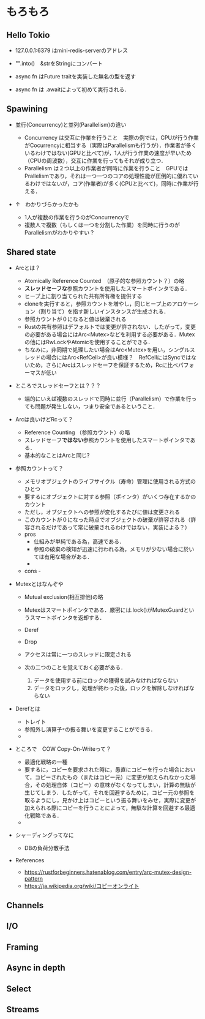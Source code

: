 # もろもろ




## Hello Tokio

- 127.0.0.1:6379 はmini-redis-serverのアドレス
- "".into()　&strをStringにコンバート

- async fn はFuture traitを実装した無名の型を返す
- async fn は .awaitによって初めて実行される．

## Spawining

- 並行(Concurrency)と並列(Parallelism)の違い
    - Concurrency は交互に作業を行うこと　実際の例では，CPUが行う作業がCocurrencyに相当する（実際はParallelismも行うが）．作業者が多くいるわけではない(GPUと比べて)が，1人が行う作業の速度が早いため（CPUの周波数），交互に作業を行ってもそれが成り立つ．
    - Parallelism は２つ以上の作業者が同時に作業を行うこと　GPUではPrallelismであり，それは一つ一つのコアの処理性能が圧倒的に優れているわけではないが，コア(作業者)が多く(CPUと比べて)，同時に作業が行える．

- ↑　わかりづらかったかも
    - 1人が複数の作業を行うのがConcurrencyで
    - 複数人で複数（もしくは一つを分割した作業）を同時に行うのがParallelismがわかりやすい？




## Shared state



- Arcとは？
    - Atomically Reference Counted　（原子的な参照カウント？）の略
    - **スレッドセーフな**参照カウントを使用したスマートポインタである．
    - ヒープ上に割り当てられた共有所有権を提供する
    - cloneを実行すると，参照カウントを増やし，同じヒープ上のアロケーション（割り当て）を指す新しいインスタンスが生成される．
    - 参照カウントが０になると値は破棄される
    - Rustの共有参照はデフォルトでは変更が許されない．したがって，変更の必要がある場合にはArc<Mutex<T>>などを利用する必要がある．Mutexの他にはRwLockやAtomicを使用することができる．
    - ちなみに，非同期で処理したい場合はArc<Mutex<T>>を用い，シングルスレッドの場合にはArc<RefCell<T>>が良い模様？　RefCellにはSyncではないため，さらにArcはスレッドセーフを保証するため，Rcに比べパフォーマスが低い



- ところでスレッドセーフとは？？？
    - 端的にいえば複数のスレッドで同時に並行（Parallelism）で作業を行っても問題が発生しない，つまり安全であるということ．



- Arcは良いけどRcって？
    - Reference Counting （参照カウント）の略
    - スレッドセーフ**ではない**参照カウントを使用したスマートポインタである．
    - 基本的なことはArcと同じ?




- 参照カウントって？
    - メモリオブジェクトのライフサイクル（寿命）管理に使用される方式のひとつ
    - 要するにオブジェクトに対する参照（ポインタ）がいくつ存在するかのカウント
    - ただし，オブジェクトへの参照が変化するたびに値は変更される
    - このカウントが０になった時点でオブジェクトの破棄が許容される（許容されるだけであって常に破棄されるわけではない，実装による？）
    - pros
        - 仕組みが単純である為，高速である．
        - 参照の破棄の検知が迅速に行われる為，メモリが少ない場合に於いては有用な場合がある．
        - 
    - cons
        -　



- Mutexとはなんぞや
    - Mutual exclusion(相互排他)の略
    - Mutex<T>はスマートポインタである．厳密には.lock()がMutexGuardというスマートポインタを返却する．
    - Deref
    - Drop



    - アクセスは常に一つのスレッドに限定される
    - 次の二つのことを覚えておく必要がある．
        1. データを使用する前にロックの獲得を試みなければならない
        2. データをロックし，処理が終わった後，ロックを解除しなければならない

- Derefとは
    - トレイト
    - 参照外し演算子`*`の振る舞いを変更することができる．
    - 


- ところで　COW Copy-On-Writeって？
    - 最適化戦略の一種
    - 要するに，コピーを要求された時に，愚直にコピーを行った場合において，コピーされたもの（またはコピー元）に変更が加えられなかった場合，その処理自体（コピー）の意味がなくなってしまい，計算の無駄が生じてしまう．したがって，それを回避するために，コピー元の参照を取るようにし，見かけ上はコピーという振る舞いをみせ，実際に変更が加えられる際にコピーを行うことによって，無駄な計算を回避する最適化戦略である．
    - 


- シャーディングってなに
    - DBの負荷分散手法






- References
    - https://rustforbeginners.hatenablog.com/entry/arc-mutex-design-pattern
    - https://ja.wikipedia.org/wiki/コピーオンライト
## Channels


## I/O

## Framing


## Async in depth

## Select


## Streams
